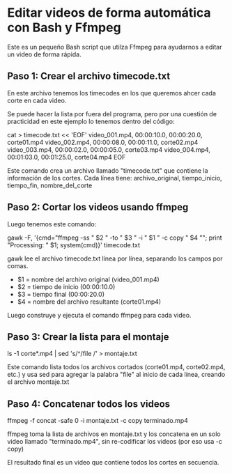 # Editar videos de forma automática con Bash y Ffmpeg

Este es un pequeño Bash script que utilza Ffmpeg para ayudarnos a editar un video de forma rápida.

## Paso 1: Crear el archivo timecode.txt

En este archivo tenemos los timecodes en los que queremos ahcer cada corte en cada video.

Se puede hacer la lista por fuera del programa, pero por una cuestión de practicidad en este ejemplo lo tenemos dentro del código:

cat > timecode.txt << 'EOF'
video_001.mp4, 00:00:10.0, 00:00:20.0, corte01.mp4
video_002.mp4, 00:00:08.0, 00:00:11.0, corte02.mp4
video_003.mp4, 00:00:02.0, 00:00:05.0, corte03.mp4
video_004.mp4, 00:01:03.0, 00:01:25.0, corte04.mp4
EOF

Este comando crea un archivo llamado "timecode.txt" que contiene la información de los cortes.
Cada línea tiene: archivo_original, tiempo_inicio, tiempo_fin, nombre_del_corte

## Paso 2: Cortar los videos usando ffmpeg

Luego tenemos este comando:

gawk -F, '{cmd="ffmpeg -ss " $2 " -to " $3 " -i " $1 " -c copy " $4 ""; print "Processing: " $1; system(cmd)}' timecode.txt

gawk lee el archivo timecode.txt línea por línea, separando los campos por comas.

- $1 = nombre del archivo original (video_001.mp4)
- $2 = tiempo de inicio (00:00:10.0)
- $3 = tiempo final (00:00:20.0)
- $4 = nombre del archivo resultante (corte01.mp4)

Luego construye y ejecuta el comando ffmpeg para cada video.

## Paso 3: Crear la lista para el montaje

ls -1 corte\*.mp4 | sed 's/^/file /' > montaje.txt

Este comando lista todos los archivos cortados (corte01.mp4, corte02.mp4, etc.)
y usa sed para agregar la palabra "file" al inicio de cada línea, creando el archivo montaje.txt

## Paso 4: Concatenar todos los videos

ffmpeg -f concat -safe 0 -i montaje.txt -c copy terminado.mp4

ffmpeg toma la lista de archivos en montaje.txt y los concatena en un solo video
llamado "terminado.mp4", sin re-codificar los videos (por eso usa -c copy)

El resultado final es un video que contiene todos los cortes en secuencia.
